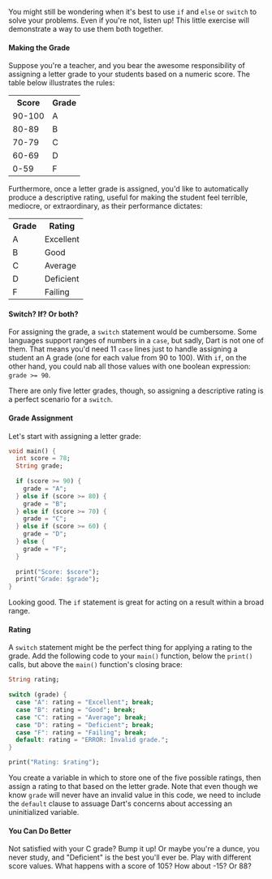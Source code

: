 You might still be wondering when it's best to use `if` and `else` or `switch` to solve your problems. Even if you're not, listen up! This little exercise will demonstrate a way to use them both together.

#### Making the Grade
Suppose you're a teacher, and you bear the awesome responsibility of assigning a letter grade to your students based on a numeric score. The table below illustrates the rules:

<table>
  <tr>
    <th>Score</th>
    <th>Grade</th>
  </tr>
  <tr>
    <td>90-100</td>
    <td>A</td>
  </tr>
  <tr>
    <td>80-89</td>
    <td>B</td>
  </tr>
  <tr>
    <td>70-79</td>
    <td>C</td>
  </tr>
  <tr>
    <td>60-69</td>
    <td>D</td>
  </tr>
  <tr>
    <td>0-59</td>
    <td>F</td>
  </tr>
</table>

Furthermore, once a letter grade is assigned, you'd like to automatically produce a descriptive rating, useful for making the student feel terrible, mediocre, or extraordinary, as their performance dictates:

<table>
  <tr>
    <th>Grade</th>
    <th>Rating</th>
  </tr>
  <tr>
    <td>A</td>
    <td>Excellent</td>
  </tr>
  <tr>
    <td>B</td>
    <td>Good</td>
  </tr>
  <tr>
    <td>C</td>
    <td>Average</td>
  </tr>
  <tr>
    <td>D</td>
    <td>Deficient</td>
  </tr>
  <tr>
    <td>F</td>
    <td>Failing</td>
  </tr>
</table>

#### Switch? If? Or both?
For assigning the grade, a `switch` statement would be cumbersome. Some languages support ranges of numbers in a `case`, but sadly, Dart is not one of them. That means you'd need 11 `case` lines just to handle assigning a student an A grade (one for each value from 90 to 100). With `if`, on the other hand, you could nab all those values with one boolean expression: `grade >= 90`.

There are only five letter grades, though, so assigning a descriptive rating is a perfect scenario for a `switch`.

#### Grade Assignment
Let's start with assigning a letter grade:

```dart
void main() {
  int score = 78;
  String grade;
  
  if (score >= 90) {
    grade = "A";
  } else if (score >= 80) {
    grade = "B";
  } else if (score >= 70) {
    grade = "C";
  } else if (score >= 60) {
    grade = "D";
  } else {
    grade = "F";
  }
  
  print("Score: $score");
  print("Grade: $grade");
}
```

Looking good. The `if` statement is great for acting on a result within a broad range.

#### Rating
A `switch` statement might be the perfect thing for applying a rating to the grade. Add the following code to your `main()` function, below the `print()` calls, but above the `main()` function's closing brace:

```dart
String rating;
  
switch (grade) {
  case "A": rating = "Excellent"; break;
  case "B": rating = "Good"; break;
  case "C": rating = "Average"; break;
  case "D": rating = "Deficient"; break;
  case "F": rating = "Failing"; break;
  default: rating = "ERROR: Invalid grade.";
}

print("Rating: $rating");
```

You create a variable in which to store one of the five possible ratings, then assign a rating to that based on the letter grade. Note that even though we know `grade` will never have an invalid value in this code, we need to include the `default` clause to assuage Dart's concerns about accessing an uninitialized variable.

#### You Can Do Better
Not satisfied with your C grade? Bump it up! Or maybe you're a dunce, you never study, and "Deficient" is the best you'll ever be. Play with different score values. What happens with a score of 105? How about -15? Or 88?